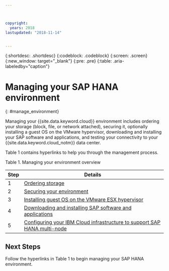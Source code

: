 ```yaml
---



copyright:
  years: 2018
lastupdated: "2018-11-14"


---
```


{:shortdesc: .shortdesc}
{:codeblock: .codeblock}
{:screen: .screen}
{:new_window: target="_blank"}
{:pre: .pre}
{:table: .aria-labeledby="caption"}

# Managing your SAP HANA environment
{: #manage_environment}

Managing your {{site.data.keyword.cloud}} environment includes ordering your storage (block, file, or network attached), securing it, optionally installing a guest OS on the VMware hypervisor, downloading and installing your SAP software and applications, and testing your connectivity to your {{site.data.keyword.cloud_notm}} data center.

Table 1 contains hyperlinks to help you through the management process.

Table 1. Managing your environment overview

| Step | Details |
| --- | --- |
| 1 | [Ordering storage](/docs/infrastructure/sap-hana/hana-order-storage.html) |
| 2 | [Securing your environment](/docs/infrastructure/sap-hana/hana-secure-environment.html) |
| 3 | [Installing guest OS on the VMware ESX hypervisor](/docs/infrastructure/sap-hana/hana-installing-guest-operating-system-VMware-deployments.html) |
| 4 | [Downloading and installing SAP software and applications](/docs/infrastructure/sap-hana/hana-installing-SAP-landscape.html) |
| 5 | [Configuring your IBM Cloud infrastructure to support SAP HANA multi-node](/docs/infrastructure/sap-hana/hana-multi-node.html)

## Next Steps

Follow the hyperlinks in Table 1 to begin managing your SAP HANA environment.
